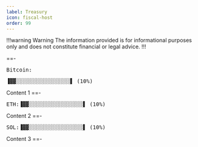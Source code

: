 ```yaml
---
label: Treasury
icon: fiscal-host
order: 99
---
```

!!!warning Warning
The information provided is for informational purposes only and does not constitute financial or legal advice.
!!!

==- <pre>Bitcoin:</pre> <pre>▐▓▓░░░░░░░░░░░░░░░░░▌ (10%) </pre>
Content 1
==- <pre>ETH:▐▓▓░░░░░░░░░░░░░░░░░▌ (10%) </pre>
Content 2
==- <pre>SOL:▐▓▓░░░░░░░░░░░░░░░░░▌ (10%) </pre>
Content 3
==-
